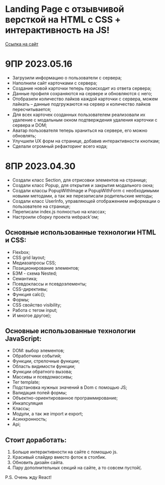# Landing Page c отзывчивой версткой на HTML c CSS + интерактивность на JS!

[Ссылка на сайт](https://AlexIT81.github.io/mesto/index.html)

# 9ПР 2023.05.16
* Загрузили информацию о пользователи с сервера;
* Наполнили сайт карточками с сервера;
* Создание новой карточки теперь происходит из ответа сервера;
* Данные профиля сохраняются на сервере и обновляются с него;
* Отобразили количество лайков каждой карточки с сервера, можем лайкать – данные подгружаются на сервер и количество лайков пересчитывается;
* Для всех карточек созданных пользователем реализовали их удаление с модальным окном подтверждения удаления карточки с сервера и DOM;
* Аватар пользователя теперь храниться на сервере, его можно обновлять;
* Улучшили UX форм на странице, добавив интерактивности кнопкам;
* Сделали огромный рефакторинг всего кода;

# 8ПР 2023.04.30
* Создали класс Section, для отрисовки элементов на странице;
* Создали класс Popup, для открытия и закрытия модального окна;
* Создали классы PopupWithImage и PopupWithForm с необходимыми новыми методами, а так же перезаписали родительские методы;
* Создали класс UserInfo, управляющей отображением информации о пользователе на странице;
* Переписали index.js полностью на классах;
* Настроили сборку проекта webpack'ом;


## Основные использованные технологии HTML и CSS:
* Flexbox;
* CSS grid layout;
* Медиазапросы CSS;
* Позиционирование элементов;
* БЭМ - схема Nested;
* Семантика;
* Псевдоклассы и псевдоэлементы;
* CSS-директивы;
* Функция calc();
* Формы;
* CSS свойство visibility;
* Работа с тегом input;
* И многое другое);

## Основные использованные технологии JavaScript:
* DOM: выбор элементов;
* Обработчики событий;
* Функции, стрелочные функции;
* Область видимости функции;
* Функции обратного вызова;
* Массивы и псевдомассивы;
* Тег template;
* Подстановка нужных значений в Dom c помощью JS;
* Валидация полей формы;
* Объектно-ориентированное программирование;
* Инкапсуляция
* Классы;
* Модули, а так же import и export;
* Асинхронность;
* Api;
## Стоит доработать:
1. Больше интерактивности на сайте с помощью js.
2. Красивый слайдер вместо фоток в столбик.
3. Обновить дизайн сайта.
4. Пару дополнительных секций на сайте, а то совсем пустой(.

P.S. Очень жду React!
